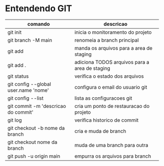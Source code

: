 # Entendendo GIT

|comando|descricao|
|-|-|
| git init | inicia o monitoramento do projeto |
| git branch -M main | renomeia a branch principal |
| git add <arquivo> | manda os arquivos para a area de staging |
| git add . | adiciona TODOS arquivos para a area de staging |
| git status | verifica o estado dos arquivos |
| git config --global user.name 'nome'| configura o email do usuario git |
| git config --list | lista as configuracoes git |
| git commit -m 'descricao do commit' | cria um ponto de restauracao do projeto | 
| git log | verifica historico de commit |
| git checkout -b nome da branch | cria e muda de branch |
| git checkout nome da branch | muda de uma branch para outra |
| git push -u origin main | empurra os arquivos para branch |


